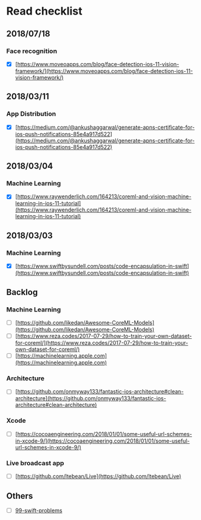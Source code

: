 # Read checklist
## 2018/07/18
### Face recognition
- [x] [https://www.moveoapps.com/blog/face-detection-ios-11-vision-framework/](https://www.moveoapps.com/blog/face-detection-ios-11-vision-framework/)
## 2018/03/11
### App Distribution 
- [x] [https://medium.com/@ankushaggarwal/generate-apns-certificate-for-ios-push-notifications-85e4a917d522](https://medium.com/@ankushaggarwal/generate-apns-certificate-for-ios-push-notifications-85e4a917d522)

## 2018/03/04 
### Machine Learning 
- [x] [https://www.raywenderlich.com/164213/coreml-and-vision-machine-learning-in-ios-11-tutorial](https://www.raywenderlich.com/164213/coreml-and-vision-machine-learning-in-ios-11-tutorial) 

## 2018/03/03 
### Machine Learning 
- [x] [https://www.swiftbysundell.com/posts/code-encapsulation-in-swift](https://www.swiftbysundell.com/posts/code-encapsulation-in-swift) 

## Backlog
### Machine Learning
- [ ] [https://github.com/likedan/Awesome-CoreML-Models](https://github.com/likedan/Awesome-CoreML-Models)
- [ ] [https://www.reza.codes/2017-07-29/how-to-train-your-own-dataset-for-coreml/](https://www.reza.codes/2017-07-29/how-to-train-your-own-dataset-for-coreml/)
- [ ] [https://machinelearning.apple.com](https://machinelearning.apple.com)
### Architecture
- [ ] [https://github.com/onmyway133/fantastic-ios-architecture#clean-architecture](https://github.com/onmyway133/fantastic-ios-architecture#clean-architecture)
### Xcode
- [ ] [https://cocoaengineering.com/2018/01/01/some-useful-url-schemes-in-xcode-9/](https://cocoaengineering.com/2018/01/01/some-useful-url-schemes-in-xcode-9/)
### Live broadcast app
- [ ] [https://github.com/ltebean/Live](https://github.com/ltebean/Live)
## Others
- [ ] [99-swift-problems](https://www.enekoalonso.com/projects/99-swift-problems/)

[//]: # "Machine Learning"
[//]: # "Architecture"
[//]: # "Xcode"
[//]: # "App Distribution"

